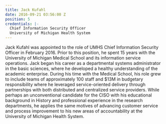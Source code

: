 ```yaml
---
title: Jack Kufahl
date: 2016-09-21 03:56:00 Z
position: 5
credentials: |-
  Chief Information Security Officer
  University of Michigan Health System
---
```


Jack Kufahl was appointed to the role of UMHS Chief Information Security Officer in February 2016. Prior to this position, he spent 15 years with the University of Michigan Medical School and its information service operations. Jack began his career as a departmental systems administrator in the basic sciences, where he developed a healthy understanding of the academic enterprise. During his time with the Medical School, his role grew to include teams of approximately 100 staff and $13M in budgetary responsibility where he leveraged service-oriented delivery through partnerships with both distributed and centralized service providers. While perhaps an unconventional candidate for the CISO with his educational background in History and professional experience in the research departments, he applies the same motives of advancing customer service and process improvement to his new areas of accountability at the University of Michigan Health System.